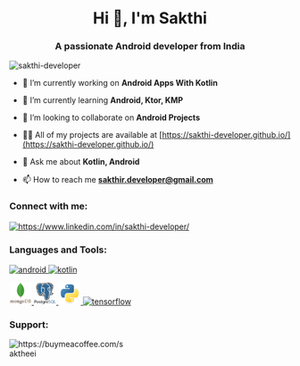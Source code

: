 <h1 align="center">Hi 👋, I'm Sakthi</h1>
<h3 align="center">A passionate Android developer from India</h3>

<p align="left"> <img src="https://komarev.com/ghpvc/?username=sakthi-developer&label=Profile%20views&color=0e75b6&style=flat" alt="sakthi-developer" /> </p>

- 🔭 I’m currently working on **Android Apps With Kotlin**

- 🌱 I’m currently learning **Android, Ktor, KMP**

- 👯 I’m looking to collaborate on **Android Projects**

- 👨‍💻 All of my projects are available at [https://sakthi-developer.github.io/](https://sakthi-developer.github.io/)

- 💬 Ask me about **Kotlin, Android**

- 📫 How to reach me **sakthir.developer@gmail.com**

<h3 align="left">Connect with me:</h3>
<p align="left">
<a href="https://linkedin.com/in/https://www.linkedin.com/in/sakthi-developer/" target="blank"><img align="center" src="https://raw.githubusercontent.com/rahuldkjain/github-profile-readme-generator/master/src/images/icons/Social/linked-in-alt.svg" alt="https://www.linkedin.com/in/sakthi-developer/" height="30" width="40" /></a>
</p>

<h3 align="left">Languages and Tools:</h3>
<p align="left"> 
  <a href="https://developer.android.com" target="_blank" rel="noreferrer"> 
    <img src="https://developer.android.com/static/images/logos/android_dt.svg" alt="android" width="40" height="40"/> 
  </a> 
  <a href="https://kotlinlang.org" target="_blank" rel="noreferrer"> 
    <img src="https://developer.android.com/static/images/kotlin/kotlin-logo-color.svg" alt="kotlin" width="20" height="20"/> 
  </a> 
  
  <a href="https://www.mongodb.com/" target="_blank" rel="noreferrer"> <img src="https://raw.githubusercontent.com/devicons/devicon/master/icons/mongodb/mongodb-original-wordmark.svg" alt="mongodb" width="40" height="40"/> </a> <a href="https://www.postgresql.org" target="_blank" rel="noreferrer"> <img src="https://raw.githubusercontent.com/devicons/devicon/master/icons/postgresql/postgresql-original-wordmark.svg" alt="postgresql" width="40" height="40"/> </a>  <a href="https://www.python.org" target="_blank" rel="noreferrer"> <img src="https://raw.githubusercontent.com/devicons/devicon/master/icons/python/python-original.svg" alt="python" width="40" height="40"/> </a> <a href="https://www.tensorflow.org" target="_blank" rel="noreferrer"> <img src="https://www.vectorlogo.zone/logos/tensorflow/tensorflow-icon.svg" alt="tensorflow" width="40" height="40"/> </a> </p>

<h3 align="left">Support:</h3>
<p><a href="https://buymeacoffee.com/saktheei"> <img align="left" src="https://cdn.buymeacoffee.com/buttons/v2/default-yellow.png" height="50" width="210" alt="https://buymeacoffee.com/saktheei" /></a></p><br><br>
